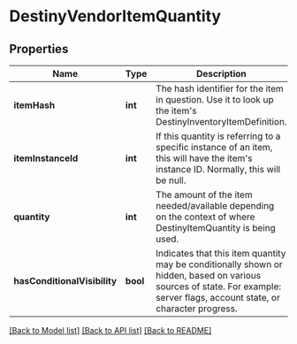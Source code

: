 # DestinyVendorItemQuantity

## Properties
Name | Type | Description | Notes
------------ | ------------- | ------------- | -------------
**itemHash** | **int** | The hash identifier for the item in question. Use it to look up the item&#39;s DestinyInventoryItemDefinition. | [optional] 
**itemInstanceId** | **int** | If this quantity is referring to a specific instance of an item, this will have the item&#39;s instance ID. Normally, this will be null. | [optional] 
**quantity** | **int** | The amount of the item needed/available depending on the context of where DestinyItemQuantity is being used. | [optional] 
**hasConditionalVisibility** | **bool** | Indicates that this item quantity may be conditionally shown or hidden, based on various sources of state. For example: server flags, account state, or character progress. | [optional] 

[[Back to Model list]](../README.md#documentation-for-models) [[Back to API list]](../README.md#documentation-for-api-endpoints) [[Back to README]](../README.md)


